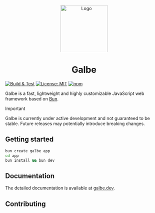 <p align="center">
  <a href="https://galbe.dev"><img src="https://galbe.dev/galbe.svg" alt="Logo" height=150></a>
</p>
<h1 align="center">Galbe</h1>

[![Build & Test](https://github.com/pierre-cm/galbe/actions/workflows/build_test.yml/badge.svg?branch=main)](https://github.com/pierre-cm/galbe/actions/workflows/build_test.yml)
[![License: MIT](https://img.shields.io/badge/License-MIT-yellow.svg)](https://github.com/pierre-cm/galbe/blob/main/LICENSE)
[![npm](https://img.shields.io/npm/v/galbe)](https://www.npmjs.com/package/galbe)

Galbe is a fast, lightweight and highly customizable JavaScript web framework based on [Bun](https://bun.sh).

> [!IMPORTANT]  
> Galbe is currently under active development and not guaranteed to be stable. Future releases may potentially introduce breaking changes.

## Getting started

```bash
bun create galbe app
cd app
bun install && bun dev
```

## Documentation

The detailed documentation is available at [galbe.dev](https://galbe.dev).

## Contributing

